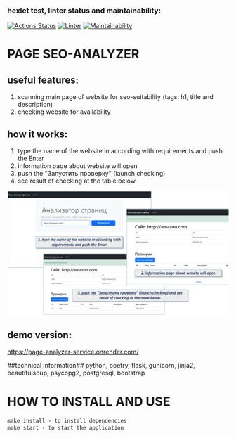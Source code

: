 ### hexlet test, linter status and maintainability:
[![Actions Status](https://github.com/ConstableFraser/python-project-83/workflows/hexlet-check/badge.svg)](https://github.com/ConstableFraser/python-project-83/actions)
[![Linter](https://github.com/ConstableFraser/python-project-83/actions/workflows/Linter.yml/badge.svg)](https://github.com/ConstableFraser/python-project-83/actions/workflows/Linter.yml)
[![Maintainability](https://api.codeclimate.com/v1/badges/02d7cf3a054818153080/maintainability)](https://codeclimate.com/github/ConstableFraser/python-project-83/maintainability)

# PAGE SEO-ANALYZER
## useful features:
1. scanning main page of website for seo-suitability (tags: h1, title and description)
2. checking website for availability

## how it works:
1. type the name of the website in according with requirements and push the Enter
2. information page about website will open
3. push the "Запустить проверку" (launch checking)
4. see result of checking at the table below

![Guide](screens/Page_analyzer.jpg)

## demo version:
https://page-analyzer-service.onrender.com/


##technical information##
python, poetry, flask, gunicorn, jinja2, beautifulsoup, psycopg2, postgresql, bootstrap


# HOW TO INSTALL AND USE

```
make install - to install dependencies
make start - to start the application
```
